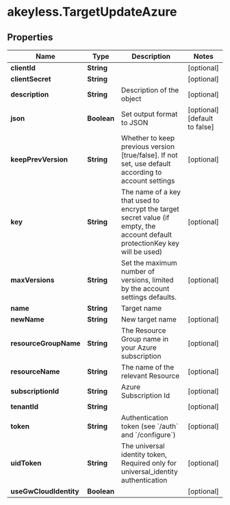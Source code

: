 # akeyless.TargetUpdateAzure

## Properties

Name | Type | Description | Notes
------------ | ------------- | ------------- | -------------
**clientId** | **String** |  | [optional] 
**clientSecret** | **String** |  | [optional] 
**description** | **String** | Description of the object | [optional] 
**json** | **Boolean** | Set output format to JSON | [optional] [default to false]
**keepPrevVersion** | **String** | Whether to keep previous version [true/false]. If not set, use default according to account settings | [optional] 
**key** | **String** | The name of a key that used to encrypt the target secret value (if empty, the account default protectionKey key will be used) | [optional] 
**maxVersions** | **String** | Set the maximum number of versions, limited by the account settings defaults. | [optional] 
**name** | **String** | Target name | 
**newName** | **String** | New target name | [optional] 
**resourceGroupName** | **String** | The Resource Group name in your Azure subscription | [optional] 
**resourceName** | **String** | The name of the relevant Resource | [optional] 
**subscriptionId** | **String** | Azure Subscription Id | [optional] 
**tenantId** | **String** |  | [optional] 
**token** | **String** | Authentication token (see &#x60;/auth&#x60; and &#x60;/configure&#x60;) | [optional] 
**uidToken** | **String** | The universal identity token, Required only for universal_identity authentication | [optional] 
**useGwCloudIdentity** | **Boolean** |  | [optional] 



